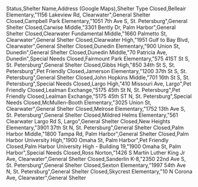 Status,Shelter Name,Address (Google Maps),Shelter Type
Closed,Belleair Elementary,"1156 Lakeview Rd, Clearwater",General Shelter
Closed,Campbell Park Elementary,"1051 7th Ave S, St. Petersburg",General Shelter
Closed,Carwise Middle,"3301 Bently Dr, Palm Harbor",General Shelter
Closed,Clearwater Fundamental Middle,"1660 Palmetto St, Clearwater",General Shelter
Closed,Clearwater High,"1951 Gulf to Bay Blvd, Clearwater",General Shelter
Closed,Dunedin Elementary,"900 Union St, Dunedin",General Shelter
Closed,Dunedin Middle,"70 Patricia Ave, Dunedin",Special Needs
Closed,Fairmount Park Elementary,"575 41ST St S, St. Petersburg",General Shelter
Closed,Gibbs High,"850 34th St S, St. Petersburg",Pet Friendly
Closed,Jamerson Elementary,"1200 37th St S, St. Petersburg",General Shelter
Closed,John Hopkins Middle,"701 16th St S, St. Petersburg",Special Needs
Closed,Largo High,"410 Missouri Ave, Largo",Pet Friendly
Closed,Lealman Exchange,"5175 45th St N, St. Petersburg",Pet Friendly
Closed,Lealman Exchange,"5175 45th ST N, St. Petersburg",Special Needs
Closed,McMullen-Booth Elementary,"3025 Union St, Clearwater",General Shelter
Closed,Melrose Elementary,"1752 13th Ave S, St. Petersburg",General Shelter
Closed,Mildred Helms Elementary,"561 Clearwater Largo Rd S, Largo",General Shelter
Closed,New Heights Elementary,"3901 37th St N, St. Petersburg",General Shelter
Closed,Palm Harbor Middle,"1800 Tampa Rd, Palm Harbor",General Shelter
Closed,Palm Harbor University High,"1900 Omaha St, Palm Harbor",Pet Friendly
Closed,Palm Harbor University High - Building 19,"1900 Omaha St, Palm Harbor",Special Needs
Closed,Ross Norton,"1426 S Martin Luther King Jr Ave, Clearwater",General Shelter
Closed,Sanderlin K-8,"2350 22nd Ave S, St. Petersburg",General Shelter
Closed,Sexton Elementary,"1997 54th Ave N, St. Petersburg",General Shelter
Closed,Skycrest Elementary,"10 N Corona Ave, Clearwater",General Shelter
